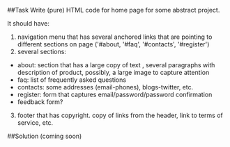 ##Task 
Write (pure) HTML code for home page for some abstract project.
 
It should have:

1. navigation menu that has several anchored links that are pointing to different sections on page ('#about, '#faq', '#contacts', '#register')
2. several sections:
  - about: section that has a large copy of text , several paragraphs with description of product, possibly, a large image to capture attention
  - faq: list of frequently asked questions
  - contacts: some addresses (email-phones), blogs-twitter, etc.
  - register: form that captures email/password/password confirmation
  - feedback form?
3. footer that has copyright. copy of links from the header, link to terms of service, etc.

##Solution
(coming soon)
